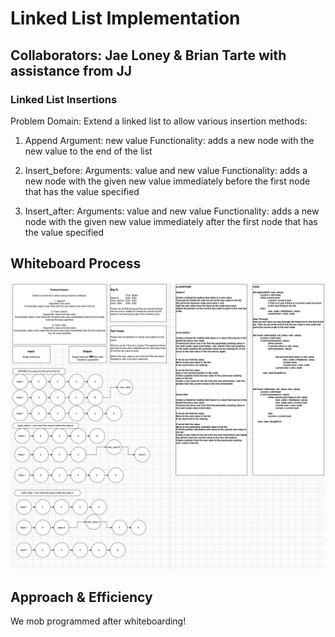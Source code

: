 # Linked List Implementation

## Collaborators: Jae Loney & Brian Tarte with assistance from JJ
### Linked List Insertions
Problem Domain:
Extend a linked list to allow various insertion methods:

1. Append
Argument: new value
Functionality: adds a new node with the new value to the end of the list

2. Insert_before:
Arguments: value and new value
Functionality: adds a new node with the given new value immediately before the first node that has the value specified

3. Insert_after:
Arguments: value and new value
Functionality: adds a new node with the given new value immediately after the first node that has the value specified


## Whiteboard Process
![codechallenge6](whiteboardchallenge6.png)

## Approach & Efficiency
We mob programmed after whiteboarding!
